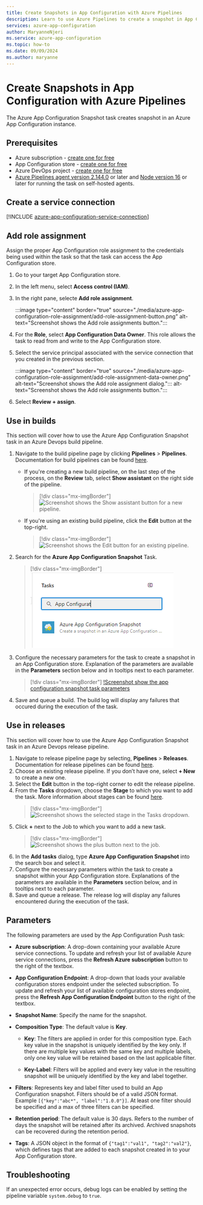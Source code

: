 ```yaml
---
title: Create Snapshots in App Configuration with Azure Pipelines
description: Learn to use Azure Pipelines to create a snapshot in App Configuration Store
services: azure-app-configuration
author: MaryanneNjeri
ms.service: azure-app-configuration
ms.topic: how-to
ms.date: 09/09/2024
ms.author: maryanne
---
```


# Create Snapshots in App Configuration with Azure Pipelines

The Azure App Configuration Snapshot task creates snapshot in an Azure App Configuration instance.

## Prerequisites

- Azure subscription - [create one for free](https://azure.microsoft.com/free/)
- App Configuration store - [create one for free](./quickstart-azure-app-configuration-create.md#create-an-app-configuration-store)
- Azure DevOps project - [create one for free](https://go.microsoft.com/fwlink/?LinkId=2014881)
- [Azure Pipelines agent version 2.144.0](https://github.com/microsoft/azure-pipelines-agent/releases/tag/v2.144.0) or later and [Node version 16](https://nodejs.org/en/blog/release/v16.16.0/) or later for running the task on self-hosted agents.

## Create a service connection

[!INCLUDE [azure-app-configuration-service-connection](../../includes/azure-app-configuration-service-connection.md)]

## Add role assignment

Assign the proper App Configuration role assignment to the credentials being used within the task so that the task can access the App Configuration store.

1. Go to your target App Configuration store.
1. In the left menu, select **Access control (IAM)**.
1. In the right pane, selecte **Add role assignment**.

    :::image type="content"  border="true" source="./media/azure-app-configuration-role-assignment/add-role-assignment-button.png" alt-text="Screenshot shows the Add role assignments button.":::
1. For the **Role**, select **App Configuration Data Owner**. This role allows the task to read from and write to the App Configuration store.
1. Select the service principal associated with the service connection that you created in the previous section.

    :::image type="content"  border="true" source="./media/azure-app-configuration-role-assignment/add-role-assignment-data-owner.png" alt-text="Screenshot shows the Add role assignment dialog."::: alt-text="Screenshot shows the Add role assignments button.":::
1. Select **Review + assign**.

## Use in builds

This section will cover how to use the Azure App Configuration Snapshot task in an Azure Devops build pipeline.

1. Navigate to the build pipeline page by clicking **Pipelines** > **Pipelines**. Documentation for build pipelines can be found [here](/azure/devops/pipelines/create-first-pipeline?tabs=tfs-2018-2).
      - If you're creating a new build pipeline, on the last step of the process, on the **Review** tab, select **Show assistant** on the right side of the pipeline.
        > [!div class="mx-imgBorder"]
        > ![Screenshot shows the Show assistant button for a new pipeline.](./media/new-pipeline-show-assistant.png)
      - If you're using an existing build pipeline, click the **Edit** button at the top-right.
        > [!div class="mx-imgBorder"]
        > ![Screenshot shows the Edit button for an existing pipeline.](./media/existing-pipeline-show-assistant.png)

1. Search for the **Azure App Configuration Snapshot** Task.
    > [!div class="mx-imgBorder"]
    > ![Screenshot shows the to Add Task dialog with Azure App Configuration Snapshot in search box.](./media/add-azure-app-configuration-snapshot-task.png)

1. Configure the necessary parameters for the task to create a snapshot in an App Configuration store. Explanation of the parameters are available in the **Parameters** section below and in tooltips next to each parameter.
    > [!div class="mx-imgBorder"]
    > [!Screenshot show the app configuration snapshot task parameters](./media/azure-app-configuration-snapshot-parameters.png)

1. Save and queue a build. The build log will display any failures that occured during the execution of the task.

## Use in releases

This section will cover how to use the Azure App Configuration Snapshot task in an Azure Devops release pipeline.

1. Navigate to release pipeline page by selecting, **Pipelines** > **Releases**. Documentation for release pipelines can be found [here](/azure/devops/pipelines/release).
1. Choose an existing release pipeline. If you don’t have one, select **+ New** to create a new one.
1. Select the **Edit** button in the top-right corner to edit the release pipeline.
1. From the **Tasks** dropdown, choose the **Stage** to which you want to add the task. More information about stages can be found [here](/azure/devops/pipelines/release/environments).
    > [!div class="mx-imgBorder"]
    > ![Screenshot shows the selected stage in the Tasks dropdown.](./media/pipeline-stage-tasks.png)
1. Click **+** next to the Job to which you want to add a new task.
    > [!div class="mx-imgBorder"]
    > ![Screenshot shows the plus button next to the job.](./media/add-task-to-job.png)
1. In the **Add tasks** dialog, type **Azure App Configuration Snapshot** into the search box and select it.
1. Configure the necessary parameters within the task to create a snapshot within your App Configuration store. Explanations of the parameters are available in the **Parameters** section below, and in tooltips next to each parameter.
1. Save and queue a release. The release log will display any failures encountered during the execution of the task.

## Parameters

The following parameters are used by the App Configuration Push task:

- **Azure subscription**: A drop-down containing your available Azure service connections. To update and refresh your list of available Azure service connections, press the **Refresh Azure subscription** button to the right of the textbox.

- **App Configuration Endpoint**: A drop-down that loads your available configuration stores endpoint under the selected subscription. To update and refresh your list of available configuration stores endpoint, press the **Refresh App Configuration Endpoint** button to the right of the textbox. 

- **Snapshot Name**: Specify the name for the snapshot.

- **Composition Type**: The default value is **Key**.
    - **Key**: The filters are applied in order for this composition type. Each key value in the snapshot is uniquely identified by the key only. If there are multiple key values with the same key and multiple labels, only one key value will be retained based on the last applicable filter.

    - **Key-Label**: Filters will be applied and every key value in the resulting snapshot will be uniquely identified by the key and label together.

- **Filters**: Represents key and label filter used to build an App Configuration snapshot. Filters should be of a valid JSON format. Example `[{"key":"abc*", "label":"1.0.0"}]`. At least one filter should be specified and a max of three filters can be specified.

- **Retention period**: The default value is 30 days. Refers to the number of days the snapshot will be retained after its archived.    Archived snapshots can be recovered during the retention period.




- **Tags**: A JSON object in the format of `{"tag1":"val1", "tag2":"val2"}`, which defines tags that are added to each snapshot created in to your App Configuration store.

## Troubleshooting

If an unexpected error occurs, debug logs can be enabled by setting the pipeline variable `system.debug` to `true`.